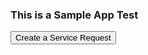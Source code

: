 <!DOCTYPE html>
<html>
  <!-- This example HTML file is loaded by the Sample Addon to show simple SR creation. -->
  <head>
    <script src="https://s3-us-west-2.amazonaws.com/dc-sampleaddon-ui/gwsdk-1.0.9.js"></script>
  </head>
  <body>
    <h3>This is a Sample App Test</h3>
    <button onclick="createSr()">Create a Service Request</button>
  </body>
  <script>
    function createSr() {
      var gwClient = GW.createClient('chro', "chrocc");
      gwClient.getClient().then(function(client) {
        return Promise.all([client, client.getContext()]);
      }).then(function(values) {
        //This is where you would use the Context to prefill and eventually create a service on your side
        //We will just create a dummy SR
        var serviceRequest = {
          "referenceNumber": Math.floor(Math.random() * 10000),
          "serviceableId": values[1].candidates[0].id,
          "referenceId1": Math.floor(Math.random() * 10000)
        }
        return Promise.all([values[0], values[0].invokeWithoutRefresh("createService", serviceRequest)])
      }).then(function(values) {
        values[0].completed(values[1].referenceNumber);
      });
    }
  </script>
</html>